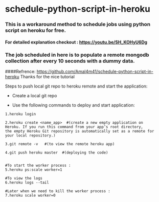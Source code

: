 # schedule-python-script-in-heroku
### This is a workaround method to schedule jobs using python script on heroku for free.

#### For detailed explanation checkout : https://youtu.be/SH_KOHyU6Dg

### The job scheduled in here is to populate a remote mongodb collection after every 10 seconds with a dummy data.

####Refrence: https://github.com/Amal4m41/schedule-python-script-in-heroku
Thanks for the nice tutorial

Steps to push local git repo to heroku remote and start the application:

- Create a local git repo 

- Use the following commands to deploy and start application:
```
1.heroku login

2.heroku create <name_app>  #(create a new empty application on Heroku. If you run this command from your app’s root directory,
the empty Heroku Git repository is automatically set as a remote for your local repository.)

3.git remote -v   #(to view the remote heroku app)

4.git push heroku master  #(deploying the code)


#To start the worker process :
5.heroku ps:scale worker=1

#To view the logs
6.heroku logs --tail

#Later when we need to kill the worker process : 
7.heroku scale worker=0


```
